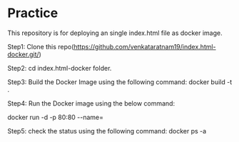 # Practice
This repository is for deploying an single index.html file as docker image.

Step1: Clone this repo(https://github.com/venkataratnam19/index.html-docker.git/)

Step2: cd index.html-docker folder.

Step3: Build the Docker Image using the following command: docker build -t <nameofyourimage> .
  
Step4: Run the Docker image using the below command:

docker run -d -p 80:80 --name=<nameofyourcontainer> <nameofyourimage>
  
Step5: check the status using the following command: docker ps -a

